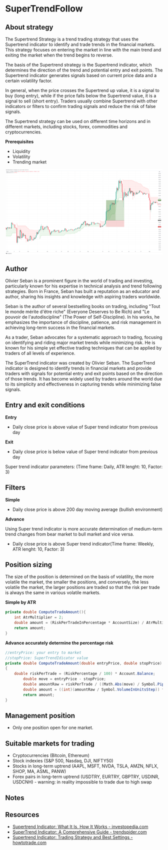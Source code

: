 # SuperTrendFollow

## About strategy
The Supertrend Strategy is a trend trading strategy that uses the Supertrend indicator to identify and trade trends in the financial markets. This strategy focuses on entering the market in line with the main trend and exiting the market when the trend begins to reverse.

The basis of the Supertrend strategy is the Supertrend indicator, which determines the direction of the trend and potential entry and exit points. The Supertrend indicator generates signals based on current price data and a certain volatility factor.

In general, when the price crosses the Supertrend up value, it is a signal to buy (long entry), while if the price falls below the Supertrend value, it is a signal to sell (short entry). Traders usually combine Supertrend with other indicators or filters to confirm trading signals and reduce the risk of false signals.

The Supertrend strategy can be used on different time horizons and in different markets, including stocks, forex, commodities and cryptocurrencies.

**Prerequisites**
* Liquidity
* Volatility
* Trending market

![Example](resources/BTCUSD_example.png)

## Author
Olivier Seban is a prominent figure in the world of trading and investing, particularly known for his expertise in technical analysis and trend following strategies. Born in France, Seban has built a reputation as an educator and author, sharing his insights and knowledge with aspiring traders worldwide.

Seban is the author of several bestselling books on trading, including "Tout le monde mérite d'être riche" (Everyone Deserves to Be Rich) and "Le pouvoir de l'autodiscipline" (The Power of Self-Discipline). In his works, he emphasizes the importance of discipline, patience, and risk management in achieving long-term success in the financial markets.

As a trader, Seban advocates for a systematic approach to trading, focusing on identifying and riding major market trends while minimizing risk. He is known for his simple yet effective trading techniques that can be applied by traders of all levels of experience.

The SuperTrend indicator was created by Olivier Seban. The SuperTrend indicator is designed to identify trends in financial markets and provide traders with signals for potential entry and exit points based on the direction of those trends. It has become widely used by traders around the world due to its simplicity and effectiveness in capturing trends while minimizing false signals.

## Entry and exit conditions
**Entry**
* Daily close price is above value of  Super trend indicator from previous day

**Exit**
* Daily close price is below value of Super trend indicator from previous day

Super trend indicator parameters: (Time frame: Daily, ATR lenght: 10, Factor: 3)
## Filters
**Simple**
* Daily close price is above 200 day moving average (bullish environment)

**Advance**

Using Super trend indicator is more accurate determination of medium-term trend changes from bear market to bull market and vice versa.

* Daily close price is above Super trend indicator(Time frame: Weekly, ATR lenght: 10, Factor: 3)

## Position sizing
The size of the position is determined on the basis of volatility, the more volatile the market, the smaller the positions, and conversely, the less volatile the market, the larger positions are traded so that the risk per trade is always the same in various volatile markets.

**Simple by ATR**
```c#
private double ComputeTradeAmount(){
    int AtrMultiplier = 2;
    double amount = (RiskPerTradeInPercentage * AccountSize) / AtrMultiplier * ATR(20, Days)
    return amount;
}

```

**Advance accurately determine the percentage risk**
```c#
//entryPrice: your entry to market
//stopPrice: SuperTrendIdicator value
private double ComputeTradeAmount(double entryPrice, double stopPrice)
{
	double riskPerTrade = (RiskPercentage / 100) * Account.Balance;
        double move = entryPrice - stopPrice;
        double amountRaw = riskPerTrade / ((Math.Abs(move) / Symbol.PipSize) * Symbol.PipValue);
        double amount = ((int)(amountRaw / Symbol.VolumeInUnitsStep)) * Symbol.VolumeInUnitsStep;
        return amount;
}
```

## Management position
- Only one position open for one market.

## Suitable markets for trading
* Cryptocurrencies (Bitcoin, Ethereum)
* Stock indexies (S&P 500, Nasdaq, DJI, NIFTY50)
* Stocks in long-term uptrend (AAPL, MSFT, NVDA, TSLA, AMZN, NFLX, SHOP, MA, ASML, PANW)
* Forex pairs in long-term uptrend (USDTRY, EURTRY, GBPTRY, USDINR, USDCNH) - warning: in reality impossible to trade due to high swap

## Notes

## Resources
* [Supertrend Indicator: What It Is, How It Works - investopedia.com](https://www.investopedia.com/supertrend-indicator-7976167)
* [SuperTrend Indicator: A Comprehensive Guide - trendspider.com](https://trendspider.com/learning-center/supertrend-indicator-a-comprehensive-guide/)
* [Supertrend Indicator: Trading Strategy and Best Settings - howtotrade.com](https://howtotrade.com/indicators/supertrend/)